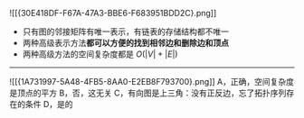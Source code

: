 ![[{30E418DF-F67A-47A3-BBE6-F683951BDD2C}.png]]
- 只有图的邻接矩阵有唯一表示，有链表的存储结构都不唯一
- 两种高级表示方法**都可以方便的找到相邻边和删除边和顶点**
- 两种高级方法的空间复杂度都是 $O(|V| + |E|)$

-------------------
![[{1A731997-5A48-4FB5-8AA0-E2EB8F793700}.png]]
A，正确，空间复杂度是顶点的平方
B，否，这无关
C，有向图是上三角：没有正反边，忘了拓扑序列存在的条件
D，是的